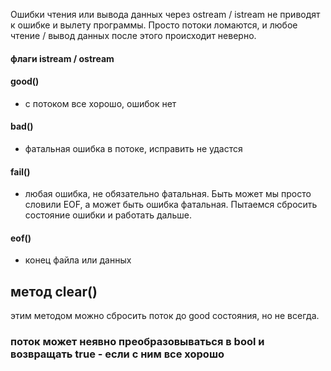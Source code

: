 
Ошибки чтения или вывода данных через ostream / istream не приводят к ошибке и вылету программы. Просто потоки ломаются, и любое чтение / вывод данных после этого происходит неверно.

#### флаги istream / ostream
#### good()
- с потоком все хорошо, ошибок нет
#### bad() 
- фатальная ошибка в потоке, исправить не удастся
#### fail() 
- любая ошибка, не обязательно фатальная. Быть может мы просто словили EOF, а может быть ошибка фатальная. Пытаемся сбросить состояние ошибки и работать дальше. 
#### eof()
- конец файла или данных

## метод clear() 
этим методом можно сбросить поток до good состояния, но не всегда.

### поток может неявно преобразовываться в bool и возвращать true - если с ним все хорошо
